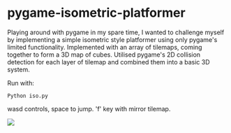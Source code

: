 # pygame-isometric-platformer

Playing around with pygame in my spare time, I wanted to challenge myself by implementing a simple isometric style platformer using only pygame's limited functionality.
Implemented with an array of tilemaps, coming together to form a 3D map of cubes. Utilised pygame's 2D collision detection for each layer of tilemap and combined them into a basic 3D system. 

Run with:
```
Python iso.py
```

wasd controls, space to jump.
'f' key with mirror tilemap.

![](isodemo.gif)
